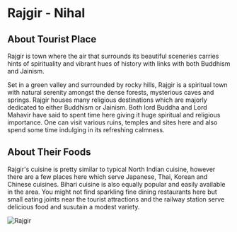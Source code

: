 # Rajgir - Nihal

## About Tourist Place 
Rajgir is town where the air that surrounds its beautiful sceneries carries hints of spirituality and vibrant hues of history with links with both Buddhism and Jainism.

Set in a green valley and surrounded by rocky hills, Rajgir is a spiritual town with natural serenity amongst the dense forests, mysterious caves and springs. Rajgir houses many religious destinations which are majorly dedicated to either Buddhism or Jainism. Both lord Buddha and Lord Mahavir have said to spent time here giving it huge spiritual and religious importance. One can visit various ruins, temples and sites here and also spend some time indulging in its refreshing calmness.

## About Their Foods
Rajgir's cuisine is pretty similar to typical North Indian cuisine, however there are a few places here which serve Japanese, Thai, Korean and Chinese cuisines. Bihari cuisine is also equally popular and easily available in the area. You might not find sparkling fine dining restaurants here but small eating joints near the tourist attractions and the railway station serve delicious food and susutain a modest variety.

<img align="center" src="https://i.ytimg.com/vi/RRKRnXb_Zr0/maxresdefault.jpg" alt="Rajgir"/>

<!--Example: <img align="center" src="https://lotustours.in/assets/img/taj/photo-room-detail-1.jpg" alt="Taj Mahal"/> -->
